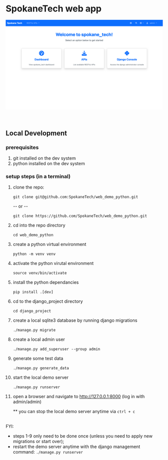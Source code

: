 # SpokaneTech web app

![](static/demo.png)

</br>

## Local Development
### prerequisites
1. git installed on the dev system
2. python installed on the dev system 


### setup steps (in a terminal)
1. clone the repo:

    ```
    git clone git@github.com:SpokaneTech/web_demo_python.git
    ```

    -- or -- 

    ```
    git clone https://github.com/SpokaneTech/web_demo_python.git
    ```

2. cd into the repo directory
    ```
    cd web_demo_python
    ```

3. create a python virtual environment
    ```
    python -m venv venv
    ```

4. activate the python virutal environment
    ```
    source venv/bin/activate
    ```

5. install the python dependancies
    ```
    pip install .[dev]
    ```

6. cd to the django_project directory
    ```
    cd django_project
    ```

7. create a local sqlite3 database by running django migrations
    ```
    ./manage.py migrate
    ```

8. create a local admin user
    ```
    ./manage.py add_superuser --group admin
    ```

9. generate some test data
    ```
    ./manage.py generate_data
    ```

10. start the local demo server
    ```
    ./manage.py runserver
    ```

11. open a browser and navigate to http://127.0.0.1:8000 (log in with admin/admin)


    ** you can stop the local demo server anytime via ```ctrl + c ```

<br/>
FYI:

- steps 1-9 only need to be done once (unless you need to apply new migrations or start over); 
- restart the demo server anytime with the django management command: ```./manage.py runserver```
